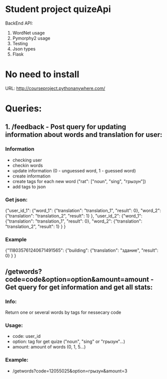 # Student project quizeApi
BackEnd API:
1. WordNet usage
2. Pymorphy2 usage
3. Testing
4. Json types
5. Flask

# No need to install
URL: http://courseproject.pythonanywhere.com/

# Queries:
## 1. /feedback - Post query for updating information about words and translation for user:
### Information
  - checking user
  - checkin words
  - update information (0 - unguessed word, 1 - guessed word)
  - create information
  - create tags for each new word ("rat": ["noun", "sing", "грызун"])
  - add tags to json
  
### Get json:
{"user_id_1": 
    {"word_1": 
        {"translation": "translation_1", 
        "result": 0},
    "word_2": 
        {"translation": "translation_2", 
        "result": 1}
    },
"user_id_2": 
    {"word_1": 
        {"translation": "translation_1", 
        "result": 0},
    "word_2": 
        {"translation": "translation_2", 
        "result": 1}
    }
}

### Example
{"118035761240671491565": 
    {"building": 
        {"translation": "здание", 
        "result": 0}
    }
}

## /getwords?code=code&option=option&amount=amount - Get query for get information and get all stats:
### Info:
Return one or several words by tags for nessecary code

### Usage:
 - code: user_id
 - option: tag for get quize ("noun", "sing" or "грызун"...)
 - amount: amount of words (0, 1, 5...)
 
### Example:
 - /getwords?code=12055025&option=грызун&amount=3
